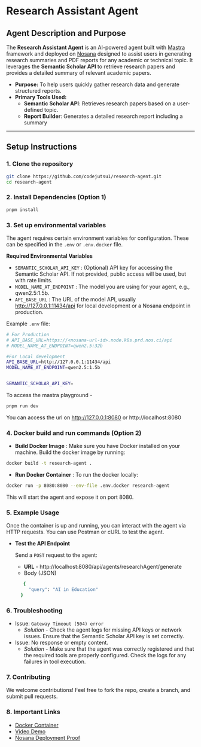 
# Research Assistant Agent

## Agent Description and Purpose

The **Research Assistant Agent** is an AI-powered agent built with [Mastra](https://mastra.ai/en/docs) framework and deployed on [Nosana](https://nosana.com/) designed to assist users in generating research summaries and PDF reports for any academic or technical topic. It leverages the **Semantic Scholar API** to retrieve research papers and provides a detailed summary of relevant academic papers.

- **Purpose:** To help users quickly gather research data and generate structured reports.
- **Primary Tools Used:**
  - **Semantic Scholar API**: Retrieves research papers based on a user-defined topic.
  - **Report Builder**: Generates a detailed research report including a summary

---

## Setup Instructions

### 1. Clone the repository

```bash
git clone https://github.com/codejutsu1/research-agent.git
cd research-agent
```

### 2. Install Dependencies (Option 1)
```bash
pnpm install
```

### 3. Set up environmental variables
The agent requires certain environment variables for configuration. These can be specified in the `.env` or `.env.docker` file.

**Required Environmental Variables**
- `SEMANTIC_SCHOLAR_API_KEY` :  (Optional) API key for accessing the Semantic Scholar API. If not provided, public access will be used, but with rate limits.
- `MODEL_NAME_AT_ENDPOINT` : The model you are using for your agent, e.g., qwen2.5:1.5b.
- `API_BASE_URL` : The URL of the model API, usually http://127.0.0.1:11434/api for local development or a Nosana endpoint in production.

Example `.env` file:

```bash
# For Production
# API_BASE_URL=https://<nosana-url-id>.node.k8s.prd.nos.ci/api
# MODEL_NAME_AT_ENDPOINT=qwen2.5:32b

#For Local development
API_BASE_URL=http://127.0.0.1:11434/api
MODEL_NAME_AT_ENDPOINT=qwen2.5:1.5b


SEMANTIC_SCHOLAR_API_KEY=

```
To access the mastra playground - 
```bash
pnpm run dev
```

You can access the url on http://127.0.0.1:8080 or http://localhost:8080

### 4. Docker build and run commands (Option 2)
- **Build Docker Image** : Make sure you have Docker installed on your machine. Build the docker image by running: 

```bash
docker build -t research-agent .
```

- **Run Docker Container** : To run the docker locally: 

```bash
docker run -p 8080:8080 --env-file .env.docker research-agent
```

This will start the agent and expose it on port 8080.

### 5. Example Usage
Once the container is up and running, you can interact with the agent via HTTP requests. You can use Postman or cURL to test the agent.

- **Test the API Endpoint**

  Send a `POST` request to the agent:

    - **URL** - http://localhost:8080/api/agents/researchAgent/generate
    - Body (JSON)

    ```bash
       {
         "query": "AI in Education"
      }
    ```

 ### 6. Troubleshooting
 - Issue: `Gateway Timeout (504) error`
    - *Solution* - Check the agent logs for missing API keys or network issues. Ensure that the Semantic Scholar API key is set correctly.
- Issue: No response or empty content.
    - *Solution* - Make sure that the agent was correctly registered and that the required tools are properly configured. Check the logs for any failures in tool execution.

### 7. Contributing
We welcome contributions! Feel free to fork the repo, create a branch, and submit pull requests.




### 8. Important Links
- [Docker Container](https://hub.docker.com/repository/docker/codejutsu1/agent-challenge/general)
- [Video Demo]()
- [Nosana Deployment Proof]()
